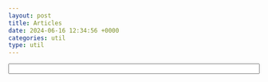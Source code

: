 ```yaml
---
layout: post
title: Articles
date: 2024-06-16 12:34:56 +0000
categories: util
type: util
---
```

<div class="util">
  <div id="country"></div>
    <form method="get" action="http://abi.eu5.org/">
        <input style="width:100%" type="url" id="url" name="url" required>
    </form>
  <p>&nbsp;</p>
    <ul id="list">
    </ul>
</div>
<style>
    #listPre a {
        font-weight: bold;
        font-size: 150%;
    }
    .site-header {
        display: none;
    }
    #country {
        text-align: center;
    }
</style>
<script src="/js/articles.js"></script>
